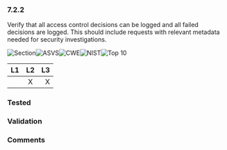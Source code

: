 ### 7.2.2 
Verify that all access control decisions can be logged and all failed decisions are logged. This should include requests with relevant metadata needed for security investigations.

![Section](https://img.shields.io/badge/V7-green.svg)![ASVS](https://img.shields.io/badge/ASVS-7.2.2-blue.svg)![CWE](https://img.shields.io/badge/CWE-285-red.svg)![NIST](https://img.shields.io/badge/NIST--important.svg)![Top 10](https://img.shields.io/badge/OWASP%20Top%20Ten%202007-A10-lightgray.svg)

| L1| L2| L3|
| --|:--:|-:|
|  | X | X |

### Tested

### Validation

### Comments

        
